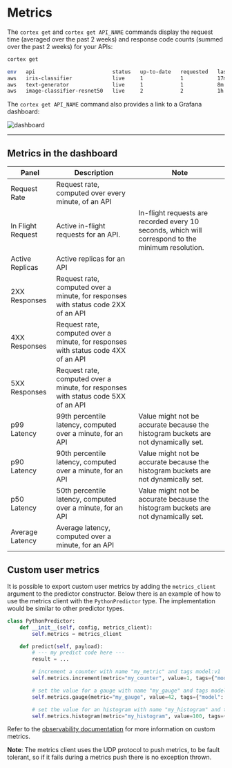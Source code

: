 # Metrics

The `cortex get` and `cortex get API_NAME` commands display the request time (averaged over the past 2 weeks) and
response code counts (summed over the past 2 weeks) for your APIs:

```bash
cortex get

env   api                         status   up-to-date   requested   last update   avg request   2XX
aws   iris-classifier             live     1            1           17m           24ms          1223
aws   text-generator              live     1            1           8m            180ms         433
aws   image-classifier-resnet50   live     2            2           1h            32ms          1121126
```

The `cortex get API_NAME` command also provides a link to a Grafana dashboard:

![dashboard](https://user-images.githubusercontent.com/7456627/107253455-9c6b7b80-6a36-11eb-8600-f36a7bab6d3b.png)

---

## Metrics in the dashboard

| Panel             | Description                                                                        | Note                                                                                               |
|-------------------|------------------------------------------------------------------------------------|----------------------------------------------------------------------------------------------------|
| Request Rate      | Request rate, computed over every minute, of an API                                |                                                                                                    |
| In Flight Request | Active in-flight requests for an API.                                              | In-flight requests are recorded every 10 seconds, which will correspond to the minimum resolution. |
| Active Replicas   | Active replicas for an API                                                         |                                                                                                    |
| 2XX Responses     | Request rate, computed over a minute, for responses with status code 2XX of an API |                                                                                                    |
| 4XX Responses     | Request rate, computed over a minute, for responses with status code 4XX of an API |                                                                                                    |
| 5XX Responses     | Request rate, computed over a minute, for responses with status code 5XX of an API |                                                                                                    |
| p99 Latency       | 99th percentile latency, computed over a minute, for an API                        | Value might not be accurate because the histogram buckets are not dynamically set.                 |
| p90 Latency       | 90th percentile latency, computed over a minute, for an API                        | Value might not be accurate because the histogram buckets are not dynamically set.                 |
| p50 Latency       | 50th percentile latency, computed over a minute, for an API                        | Value might not be accurate because the histogram buckets are not dynamically set.                 |
| Average Latency   | Average latency, computed over a minute, for an API                                |                                                                                                    |

## Custom user metrics

It is possible to export custom user metrics by adding the `metrics_client`
argument to the predictor constructor. Below there is an example of how to use the metrics client with
the `PythonPredictor` type. The implementation would be similar to other predictor types.

```python
class PythonPredictor:
    def __init__(self, config, metrics_client):
        self.metrics = metrics_client

    def predict(self, payload):
        # --- my predict code here ---
        result = ...

        # increment a counter with name "my_metric" and tags model:v1
        self.metrics.increment(metric="my_counter", value=1, tags={"model": "v1"})

        # set the value for a gauge with name "my_gauge" and tags model:v1
        self.metrics.gauge(metric="my_gauge", value=42, tags={"model": "v1"})

        # set the value for an histogram with name "my_histogram" and tags model:v1
        self.metrics.histogram(metric="my_histogram", value=100, tags={"model": "v1"})
```

Refer to the [observability documentation](../observability/metrics.md#custom-user-metrics) for more information on
custom metrics.

**Note**: The metrics client uses the UDP protocol to push metrics, to be fault tolerant, so if it fails during a
metrics push there is no exception thrown.
